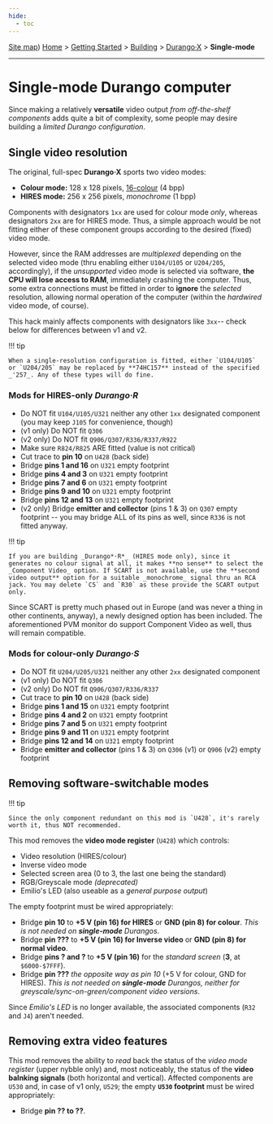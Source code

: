 ```yaml
---
hide:
  - toc
---
```

[Site map](../../../sitemap.md))
[Home](../../../index.md) > [Getting Started](../../../started.md) > [Building](../../building.md) > [Durango·X](../durango.md) > **Single-mode**

---
# Single-mode Durango computer

Since making a relatively **versatile** video output _from off-the-shelf components_ adds quite a bit of complexity, some people may desire building a _limited Durango configuration_.

## Single video resolution

The original, full-spec **Durango·X** sports two video modes:

-	**Colour mode:** 128 x 128 pixels, [16-colour](../../../hard/dx/palette.md) (4 bpp)
-	**HIRES mode:** 256 x 256 pixels, _monochrome_ (1 bpp)

Components with designators `1xx` are used for colour mode _only_, whereas designators `2xx` are for HIRES mode. Thus, a simple approach would be not fitting either of these component groups according to the desired (fixed) video mode.

However, since the RAM addresses are _multiplexed_ depending on the selected video mode (thru enabling either `U104/U105` or `U204/205`, accordingly), if the _unsupported_ video mode is selected via software, **the CPU will lose access to RAM**, immediately crashing the computer. Thus, some extra connections must be fitted in order to **ignore** the _selected_ resolution, allowing normal operation of the computer (within the _hardwired_ video mode, of course).

This hack mainly affects components with designators like `3xx`-- check below for differences between v1 and v2.

!!! tip

	When a single-resolution configuration is fitted, either `U104/U105` or `U204/205` may be replaced by **74HC157** instead of the specified _'257_. Any of these types will do fine.

### Mods for HIRES-only _Durango·R_

-	Do NOT fit `U104/U105/U321` neither any other `1xx` designated component (you may keep `J105` for convenience, though)
-	(v1 only) Do NOT fit `Q306`
-	(v2 only) Do NOT fit `Q906/Q307/R336/R337/R922`
-	Make sure `R824/R825` ARE fitted (value is not critical)
-	Cut trace to **pin 10** on `U428` (back side)
-	Bridge **pins 1 and 16** on `U321` empty footprint
-	Bridge **pins 4 and 3** on `U321` empty footprint
-	Bridge **pins 7 and 6** on `U321` empty footprint
-	Bridge **pins 9 and 10** on `U321` empty footprint
-	Bridge **pins 12 and 13** on `U321` empty footprint
-	(v2 only) Bridge **emitter and collector** (pins 1 & 3) on `Q307` empty footprint -- you may bridge ALL of its pins as well, since `R336` is not fitted anyway.

!!! tip

	If you are building _Durango*·R*_ (HIRES mode only), since it generates no colour signal at all, it makes **no sense** to select the _Component Video_ option. If SCART is not available, use the **second video output** option for a suitable _monochrome_ signal thru an RCA jack. You may delete `C5` and `R30` as these provide the SCART output only.

Since SCART is pretty much phased out in Europe (and was never a thing in other continents, anyway), a newly designed option has been included. The aforementioned PVM monitor do support Component Video as well, thus will remain compatible.

### Mods for colour-only _Durango·S_

-	Do NOT fit `U204/U205/U321` neither any other `2xx` designated component
-	(v1 only) Do NOT fit `Q306`
-	(v2 only) Do NOT fit `Q906/Q307/R336/R337`
-	Cut trace to **pin 10** on `U428` (back side)
-	Bridge **pins 1 and 15** on `U321` empty footprint
-	Bridge **pins 4 and 2** on `U321` empty footprint
-	Bridge **pins 7 and 5** on `U321` empty footprint
-	Bridge **pins 9 and 11** on `U321` empty footprint
-	Bridge **pins 12 and 14** on `U321` empty footprint
-	Bridge **emitter and collector** (pins 1 & 3) on `Q306` (v1) or `Q906` (v2) empty footprint

## Removing software-switchable modes

!!! tip

	Since the only component redundant on this mod is `U428`, it's rarely worth it, thus NOT recommended.

This mod removes the **video mode register** (`U428`) which controls:

-	Video resolution (HIRES/colour)
-	Inverse video mode
-	Selected screen area (0 to 3, the last one being the standard)
-	RGB/Greyscale mode _(deprecated)_
-	Emilio's LED (also useable as a _general purpose output_)

The empty footprint must be wired appropriately:

-	Bridge **pin 10** to **+5 V (pin 16) for HIRES** or **GND (pin 8) for colour**. _This is not needed on **single-mode** Durangos_.
-	Bridge **pin ???** to **+5 V (pin 16) for Inverse video** or **GND (pin 8) for normal video**.
-	Bridge **pins ? and ?** to **+5 V (pin 16)** for the _standard screen_ (**3**, at `$6000-$7FFF`).
-	Bridge **pin ???** _the opposite way as pin 10_ (+5 V for colour, GND for HIRES). _This is not needed on **single-mode** Durangos, neither for greyscale/sync-on-green/component video versions_.

Since _Emilio's LED_ is no longer available, the associated components (`R32` and `J4`) aren't needed.

## Removing extra video features

This mod removes the ability to _read_ back the status of the _video mode register_ (upper nybble only) and, most noticeably, the status of the **video balnking signals** (both horizontal and vertical). Affected components are `U530` and, in case of v1 only, `U529`; the empty **`U530` footprint** must be wired appropriately:

-	Bridge **pin ?? to ??**.
